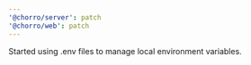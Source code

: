 ```yaml
---
'@chorro/server': patch
'@chorro/web': patch
---
```


Started using .env files to manage local environment variables.
